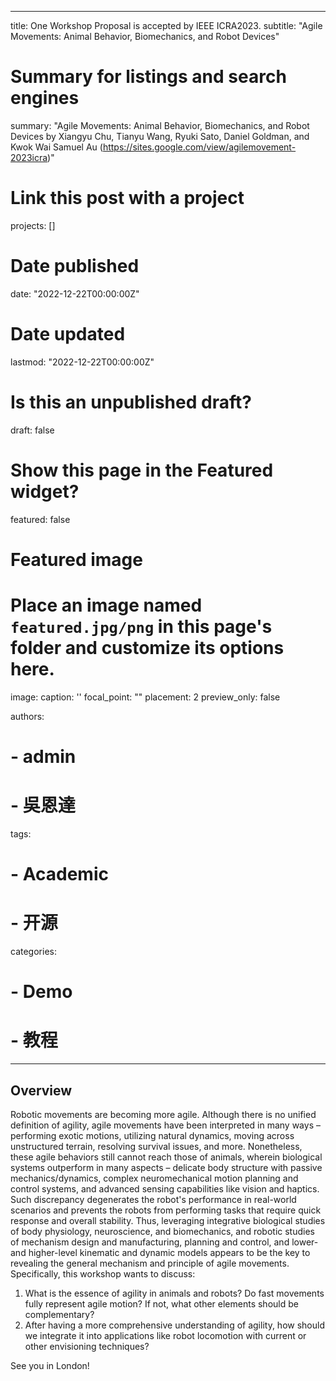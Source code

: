 
---
title: One Workshop Proposal is accepted by IEEE ICRA2023. 
subtitle: "Agile Movements: Animal Behavior, Biomechanics, and Robot Devices"

# Summary for listings and search engines
summary: "Agile Movements: Animal Behavior, Biomechanics, and Robot Devices by Xiangyu Chu, Tianyu Wang, Ryuki Sato, Daniel Goldman, and Kwok Wai Samuel Au (https://sites.google.com/view/agilemovement-2023icra)"

# Link this post with a project
projects: []

# Date published
date: "2022-12-22T00:00:00Z"

# Date updated
lastmod: "2022-12-22T00:00:00Z"

# Is this an unpublished draft?
draft: false

# Show this page in the Featured widget?
featured: false

# Featured image
# Place an image named `featured.jpg/png` in this page's folder and customize its options here.
image:
  caption: ''
  focal_point: ""
  placement: 2
  preview_only: false

authors:
# - admin
# - 吳恩達

tags:
# - Academic
# - 开源

categories:
# - Demo
# - 教程
---

## Overview
Robotic movements are becoming more agile. Although there is no unified definition of agility, agile movements have been interpreted in many ways – performing exotic motions, utilizing natural dynamics, moving across unstructured terrain, resolving survival issues, and more. Nonetheless, these agile behaviors still cannot reach those of animals, wherein biological systems outperform in many aspects – delicate body structure with passive mechanics/dynamics, complex neuromechanical motion planning and control systems, and advanced sensing capabilities like vision and haptics. Such discrepancy degenerates the robot's performance in real-world scenarios and prevents the robots from performing tasks that require quick response and overall stability. Thus, leveraging integrative biological studies of body physiology, neuroscience, and biomechanics, and robotic studies of mechanism design and manufacturing, planning and control, and lower- and higher-level kinematic and dynamic models appears to be the key to revealing the general mechanism and principle of agile movements. Specifically, this workshop wants to discuss:
1. What is the essence of agility in animals and robots? Do fast movements fully represent agile motion? If not, what other elements should be complementary?
2. After having a more comprehensive understanding of agility, how should we integrate it into applications like robot locomotion with current or other envisioning techniques?

See you in London!





